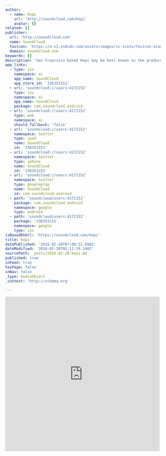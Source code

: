 ```yaml
---
author:
  - name: Kepi
    url: 'http://soundcloud.com/kepi'
    avatar: {}
related: []
publisher:
  url: 'http://soundcloud.com'
  name: SoundCloud
  favicon: 'https://a-v2.sndcdn.com/assets/images/sc-icons/favicon-2cadd14b.ico'
  domain: soundcloud.com
keywords: []
description: 'San Francisco based Kepi may be best known as the producer behind "Kepi and Kat", the electronic music duo voted Best Electronic Music Act in the Bay Area (SF Guardian). He has remixed for Danny Howells, collaborated with Desert Dwellers and produced events featuring Hybrid, Steve Porter, Luke Fair, Grandmaster Flash and The Crystal Method.'
app_links:
  - type: ios
    namespace: ai
    app_name: SoundCloud
    app_store_id: '336353151'
  - url: 'soundcloud://users:4172152'
    type: ios
    namespace: ai
    app_name: SoundCloud
    package: com.soundcloud.android
  - url: 'soundcloud://users:4172152'
    type: web
    namespace: ai
    should_fallback: 'false'
  - url: 'soundcloud://users:4172152'
    namespace: twitter
    type: ipad
    name: SoundCloud
    id: '336353151'
  - url: 'soundcloud://users:4172152'
    namespace: twitter
    type: iphone
    name: SoundCloud
    id: '336353151'
  - url: 'soundcloud://users:4172152'
    namespace: twitter
    type: googleplay
    name: SoundCloud
    id: com.soundcloud.android
  - path: 'soundcloud/users:4172152'
    package: com.soundcloud.android
    namespace: google
    type: android
  - path: 'soundcloud/users:4172152'
    package: '336353151'
    namespace: google
    type: ios
isBasedOnUrl: 'https://soundcloud.com/kepi'
title: Kepi
datePublished: '2016-02-20T07:00:31.690Z'
dateModified: '2016-02-20T05:11:19.140Z'
sourcePath: _posts/2016-02-20-kepi.md
published: true
inFeed: true
hasPage: false
inNav: false
_type: AudioObject
_context: 'http://schema.org'

---
```

<iframe src="https://cdn.embedly.com/widgets/media.html?src=https%3A%2F%2Fw.soundcloud.com%2Fplayer%2F%3Fvisual%3Dtrue%26url%3Dhttp%253A%252F%252Fapi.soundcloud.com%252Fusers%252F4172152%26show_artwork%3Dtrue&amp;url=https%3A%2F%2Fsoundcloud.com%2Fkepi&amp;image=http%3A%2F%2Fi1.sndcdn.com%2Favatars-000004071811-xdqjk1-t500x500.jpg&amp;key=b7d04c9b404c499eba89ee7072e1c4f7&amp;type=text%2Fhtml&amp;schema=soundcloud" width="500" height="500" scrolling="no" frameborder="0" allowfullscreen="allowfullscreen" style=""></iframe>